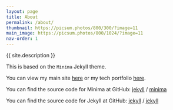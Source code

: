 ```yaml
---
layout: page
title: About
permalink: /about/
thumbnail: https://picsum.photos/800/300/?image=11
main_image: https://picsum.photos/800/1024/?image=11
nav-order: 1
---
```


{{ site.description }}

This is based on the `Minima` Jekyll theme.

You can view my main site [here](https://harry-ray.com) or my tech portfolio [here](https://harryray.github.io/harry-ray/).

You can find the source code for Minima at GitHub:
[jekyll][jekyll-organization] /
[minima](https://github.com/jekyll/minima)

You can find the source code for Jekyll at GitHub:
[jekyll][jekyll-organization] /
[jekyll](https://github.com/jekyll/jekyll)


[jekyll-organization]: https://github.com/jekyll
